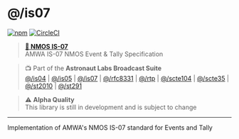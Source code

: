 # @/is07

[![npm](https://img.shields.io/npm/v/@astronautlabs/is07)](https://npmjs.com/package/@astronautlabs/is07)
[![CircleCI](https://circleci.com/gh/astronautlabs/is07.svg?style=svg)](https://circleci.com/gh/astronautlabs/is07)

> **[📜 NMOS IS-07](https://specs.amwa.tv/is-07/)**  
> AMWA IS-07 NMOS Event & Tally Specification

> 📺 Part of the **Astronaut Labs Broadcast Suite**  
> [@/is04](https://github.com/astronautlabs/is04) |
> [@/is05](https://github.com/astronautlabs/is05) |
> [@/is07](https://github.com/astronautlabs/is07) |
> [@/rfc8331](https://github.com/astronautlabs/rfc8331) |
> [@/rtp](https://github.com/astronautlabs/rtp) |
> [@/scte104](https://github.com/astronautlabs/scte104) | 
> [@/scte35](https://github.com/astronautlabs/scte35) | 
> [@/st2010](https://github.com/astronautlabs/st2010) | 
> [@/st291](https://github.com/astronautlabs/st291)

> ⚠ **Alpha Quality**  
> This library is still in development and is subject to change

---

Implementation of AMWA's NMOS IS-07 standard for Events and Tally